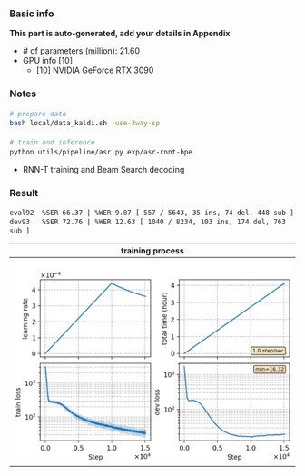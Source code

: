 ### Basic info

**This part is auto-generated, add your details in Appendix**

* \# of parameters (million): 21.60
* GPU info \[10\]
  * \[10\] NVIDIA GeForce RTX 3090

### Notes

```bash
# prepare data
bash local/data_kaldi.sh -use-3way-sp

# train and inference
python utils/pipeline/asr.py exp/asr-rnnt-bpe
```

* RNN-T training and Beam Search decoding

### Result
```
eval92  %SER 66.37 | %WER 9.87 [ 557 / 5643, 35 ins, 74 del, 448 sub ]
dev93   %SER 72.76 | %WER 12.63 [ 1040 / 8234, 103 ins, 174 del, 763 sub ]
```

|     training process    |
|:-----------------------:|
|![monitor](./monitor.png)|
